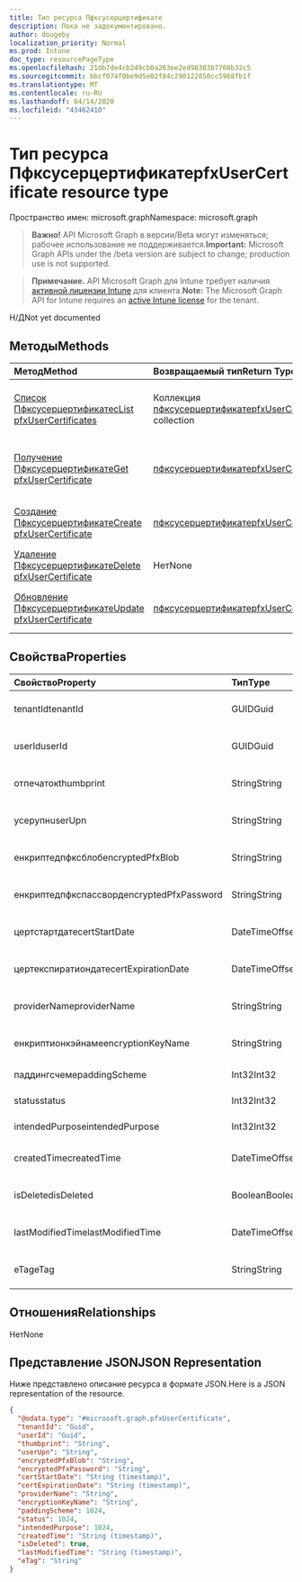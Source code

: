 ```yaml
---
title: Тип ресурса Пфксусерцертификате
description: Пока не задокументировано.
author: dougeby
localization_priority: Normal
ms.prod: Intune
doc_type: resourcePageType
ms.openlocfilehash: 21db7de4cb249cb0a263ee2ed98303b7708b32c5
ms.sourcegitcommit: bbcf074f0be9d5e02f84c290122850cc5968fb1f
ms.translationtype: MT
ms.contentlocale: ru-RU
ms.lasthandoff: 04/14/2020
ms.locfileid: "43462410"
---
```

# <a name="pfxusercertificate-resource-type"></a><span data-ttu-id="c309b-103">Тип ресурса Пфксусерцертификате</span><span class="sxs-lookup"><span data-stu-id="c309b-103">pfxUserCertificate resource type</span></span>

<span data-ttu-id="c309b-104">Пространство имен: microsoft.graph</span><span class="sxs-lookup"><span data-stu-id="c309b-104">Namespace: microsoft.graph</span></span>

> <span data-ttu-id="c309b-105">**Важно!** API Microsoft Graph в версии/Beta могут изменяться; рабочее использование не поддерживается.</span><span class="sxs-lookup"><span data-stu-id="c309b-105">**Important:** Microsoft Graph APIs under the /beta version are subject to change; production use is not supported.</span></span>

> <span data-ttu-id="c309b-106">**Примечание.** API Microsoft Graph для Intune требует наличия [активной лицензии Intune](https://go.microsoft.com/fwlink/?linkid=839381) для клиента.</span><span class="sxs-lookup"><span data-stu-id="c309b-106">**Note:** The Microsoft Graph API for Intune requires an [active Intune license](https://go.microsoft.com/fwlink/?linkid=839381) for the tenant.</span></span>

<span data-ttu-id="c309b-107">Н/Д</span><span class="sxs-lookup"><span data-stu-id="c309b-107">Not yet documented</span></span>

## <a name="methods"></a><span data-ttu-id="c309b-108">Методы</span><span class="sxs-lookup"><span data-stu-id="c309b-108">Methods</span></span>
|<span data-ttu-id="c309b-109">Метод</span><span class="sxs-lookup"><span data-stu-id="c309b-109">Method</span></span>|<span data-ttu-id="c309b-110">Возвращаемый тип</span><span class="sxs-lookup"><span data-stu-id="c309b-110">Return Type</span></span>|<span data-ttu-id="c309b-111">Описание</span><span class="sxs-lookup"><span data-stu-id="c309b-111">Description</span></span>|
|:---|:---|:---|
|[<span data-ttu-id="c309b-112">Список Пфксусерцертификатес</span><span class="sxs-lookup"><span data-stu-id="c309b-112">List pfxUserCertificates</span></span>](../api/intune-raimportcerts-pfxusercertificate-list.md)|<span data-ttu-id="c309b-113">Коллекция [пфксусерцертификате](../resources/intune-raimportcerts-pfxusercertificate.md)</span><span class="sxs-lookup"><span data-stu-id="c309b-113">[pfxUserCertificate](../resources/intune-raimportcerts-pfxusercertificate.md) collection</span></span>|<span data-ttu-id="c309b-114">Список свойств и связей объектов [пфксусерцертификате](../resources/intune-raimportcerts-pfxusercertificate.md) .</span><span class="sxs-lookup"><span data-stu-id="c309b-114">List properties and relationships of the [pfxUserCertificate](../resources/intune-raimportcerts-pfxusercertificate.md) objects.</span></span>|
|[<span data-ttu-id="c309b-115">Получение Пфксусерцертификате</span><span class="sxs-lookup"><span data-stu-id="c309b-115">Get pfxUserCertificate</span></span>](../api/intune-raimportcerts-pfxusercertificate-get.md)|[<span data-ttu-id="c309b-116">пфксусерцертификате</span><span class="sxs-lookup"><span data-stu-id="c309b-116">pfxUserCertificate</span></span>](../resources/intune-raimportcerts-pfxusercertificate.md)|<span data-ttu-id="c309b-117">Чтение свойств и связей объекта [пфксусерцертификате](../resources/intune-raimportcerts-pfxusercertificate.md) .</span><span class="sxs-lookup"><span data-stu-id="c309b-117">Read properties and relationships of the [pfxUserCertificate](../resources/intune-raimportcerts-pfxusercertificate.md) object.</span></span>|
|[<span data-ttu-id="c309b-118">Создание Пфксусерцертификате</span><span class="sxs-lookup"><span data-stu-id="c309b-118">Create pfxUserCertificate</span></span>](../api/intune-raimportcerts-pfxusercertificate-create.md)|[<span data-ttu-id="c309b-119">пфксусерцертификате</span><span class="sxs-lookup"><span data-stu-id="c309b-119">pfxUserCertificate</span></span>](../resources/intune-raimportcerts-pfxusercertificate.md)|<span data-ttu-id="c309b-120">Создание нового объекта [пфксусерцертификате](../resources/intune-raimportcerts-pfxusercertificate.md) .</span><span class="sxs-lookup"><span data-stu-id="c309b-120">Create a new [pfxUserCertificate](../resources/intune-raimportcerts-pfxusercertificate.md) object.</span></span>|
|[<span data-ttu-id="c309b-121">Удаление Пфксусерцертификате</span><span class="sxs-lookup"><span data-stu-id="c309b-121">Delete pfxUserCertificate</span></span>](../api/intune-raimportcerts-pfxusercertificate-delete.md)|<span data-ttu-id="c309b-122">Нет</span><span class="sxs-lookup"><span data-stu-id="c309b-122">None</span></span>|<span data-ttu-id="c309b-123">Удаляет объект [пфксусерцертификате](../resources/intune-raimportcerts-pfxusercertificate.md).</span><span class="sxs-lookup"><span data-stu-id="c309b-123">Deletes a [pfxUserCertificate](../resources/intune-raimportcerts-pfxusercertificate.md).</span></span>|
|[<span data-ttu-id="c309b-124">Обновление Пфксусерцертификате</span><span class="sxs-lookup"><span data-stu-id="c309b-124">Update pfxUserCertificate</span></span>](../api/intune-raimportcerts-pfxusercertificate-update.md)|[<span data-ttu-id="c309b-125">пфксусерцертификате</span><span class="sxs-lookup"><span data-stu-id="c309b-125">pfxUserCertificate</span></span>](../resources/intune-raimportcerts-pfxusercertificate.md)|<span data-ttu-id="c309b-126">Обновление свойств объекта [пфксусерцертификате](../resources/intune-raimportcerts-pfxusercertificate.md) .</span><span class="sxs-lookup"><span data-stu-id="c309b-126">Update the properties of a [pfxUserCertificate](../resources/intune-raimportcerts-pfxusercertificate.md) object.</span></span>|

## <a name="properties"></a><span data-ttu-id="c309b-127">Свойства</span><span class="sxs-lookup"><span data-stu-id="c309b-127">Properties</span></span>
|<span data-ttu-id="c309b-128">Свойство</span><span class="sxs-lookup"><span data-stu-id="c309b-128">Property</span></span>|<span data-ttu-id="c309b-129">Тип</span><span class="sxs-lookup"><span data-stu-id="c309b-129">Type</span></span>|<span data-ttu-id="c309b-130">Описание</span><span class="sxs-lookup"><span data-stu-id="c309b-130">Description</span></span>|
|:---|:---|:---|
|<span data-ttu-id="c309b-131">tenantId</span><span class="sxs-lookup"><span data-stu-id="c309b-131">tenantId</span></span>|<span data-ttu-id="c309b-132">GUID</span><span class="sxs-lookup"><span data-stu-id="c309b-132">Guid</span></span>|<span data-ttu-id="c309b-133">Пока не задокументировано.</span><span class="sxs-lookup"><span data-stu-id="c309b-133">Not yet documented</span></span>|
|<span data-ttu-id="c309b-134">userId</span><span class="sxs-lookup"><span data-stu-id="c309b-134">userId</span></span>|<span data-ttu-id="c309b-135">GUID</span><span class="sxs-lookup"><span data-stu-id="c309b-135">Guid</span></span>|<span data-ttu-id="c309b-136">Пока не задокументировано.</span><span class="sxs-lookup"><span data-stu-id="c309b-136">Not yet documented</span></span>|
|<span data-ttu-id="c309b-137">отпечаток</span><span class="sxs-lookup"><span data-stu-id="c309b-137">thumbprint</span></span>|<span data-ttu-id="c309b-138">String</span><span class="sxs-lookup"><span data-stu-id="c309b-138">String</span></span>|<span data-ttu-id="c309b-139">Пока не задокументировано.</span><span class="sxs-lookup"><span data-stu-id="c309b-139">Not yet documented</span></span>|
|<span data-ttu-id="c309b-140">усерупн</span><span class="sxs-lookup"><span data-stu-id="c309b-140">userUpn</span></span>|<span data-ttu-id="c309b-141">String</span><span class="sxs-lookup"><span data-stu-id="c309b-141">String</span></span>|<span data-ttu-id="c309b-142">Пока не задокументировано.</span><span class="sxs-lookup"><span data-stu-id="c309b-142">Not yet documented</span></span>|
|<span data-ttu-id="c309b-143">енкриптедпфксблоб</span><span class="sxs-lookup"><span data-stu-id="c309b-143">encryptedPfxBlob</span></span>|<span data-ttu-id="c309b-144">String</span><span class="sxs-lookup"><span data-stu-id="c309b-144">String</span></span>|<span data-ttu-id="c309b-145">Пока не задокументировано.</span><span class="sxs-lookup"><span data-stu-id="c309b-145">Not yet documented</span></span>|
|<span data-ttu-id="c309b-146">енкриптедпфкспассворд</span><span class="sxs-lookup"><span data-stu-id="c309b-146">encryptedPfxPassword</span></span>|<span data-ttu-id="c309b-147">String</span><span class="sxs-lookup"><span data-stu-id="c309b-147">String</span></span>|<span data-ttu-id="c309b-148">Пока не задокументировано.</span><span class="sxs-lookup"><span data-stu-id="c309b-148">Not yet documented</span></span>|
|<span data-ttu-id="c309b-149">цертстартдате</span><span class="sxs-lookup"><span data-stu-id="c309b-149">certStartDate</span></span>|<span data-ttu-id="c309b-150">DateTimeOffset</span><span class="sxs-lookup"><span data-stu-id="c309b-150">DateTimeOffset</span></span>|<span data-ttu-id="c309b-151">Пока не задокументировано.</span><span class="sxs-lookup"><span data-stu-id="c309b-151">Not yet documented</span></span>|
|<span data-ttu-id="c309b-152">цертекспиратиондате</span><span class="sxs-lookup"><span data-stu-id="c309b-152">certExpirationDate</span></span>|<span data-ttu-id="c309b-153">DateTimeOffset</span><span class="sxs-lookup"><span data-stu-id="c309b-153">DateTimeOffset</span></span>|<span data-ttu-id="c309b-154">Пока не задокументировано.</span><span class="sxs-lookup"><span data-stu-id="c309b-154">Not yet documented</span></span>|
|<span data-ttu-id="c309b-155">providerName</span><span class="sxs-lookup"><span data-stu-id="c309b-155">providerName</span></span>|<span data-ttu-id="c309b-156">String</span><span class="sxs-lookup"><span data-stu-id="c309b-156">String</span></span>|<span data-ttu-id="c309b-157">Пока не задокументировано.</span><span class="sxs-lookup"><span data-stu-id="c309b-157">Not yet documented</span></span>|
|<span data-ttu-id="c309b-158">енкриптионкэйнаме</span><span class="sxs-lookup"><span data-stu-id="c309b-158">encryptionKeyName</span></span>|<span data-ttu-id="c309b-159">String</span><span class="sxs-lookup"><span data-stu-id="c309b-159">String</span></span>|<span data-ttu-id="c309b-160">Пока не задокументировано.</span><span class="sxs-lookup"><span data-stu-id="c309b-160">Not yet documented</span></span>|
|<span data-ttu-id="c309b-161">паддингсчеме</span><span class="sxs-lookup"><span data-stu-id="c309b-161">paddingScheme</span></span>|<span data-ttu-id="c309b-162">Int32</span><span class="sxs-lookup"><span data-stu-id="c309b-162">Int32</span></span>|<span data-ttu-id="c309b-163">Пока нет описания</span><span class="sxs-lookup"><span data-stu-id="c309b-163">Not yet documented</span></span>|
|<span data-ttu-id="c309b-164">status</span><span class="sxs-lookup"><span data-stu-id="c309b-164">status</span></span>|<span data-ttu-id="c309b-165">Int32</span><span class="sxs-lookup"><span data-stu-id="c309b-165">Int32</span></span>|<span data-ttu-id="c309b-166">Пока нет описания</span><span class="sxs-lookup"><span data-stu-id="c309b-166">Not yet documented</span></span>|
|<span data-ttu-id="c309b-167">intendedPurpose</span><span class="sxs-lookup"><span data-stu-id="c309b-167">intendedPurpose</span></span>|<span data-ttu-id="c309b-168">Int32</span><span class="sxs-lookup"><span data-stu-id="c309b-168">Int32</span></span>|<span data-ttu-id="c309b-169">Пока нет описания</span><span class="sxs-lookup"><span data-stu-id="c309b-169">Not yet documented</span></span>|
|<span data-ttu-id="c309b-170">createdTime</span><span class="sxs-lookup"><span data-stu-id="c309b-170">createdTime</span></span>|<span data-ttu-id="c309b-171">DateTimeOffset</span><span class="sxs-lookup"><span data-stu-id="c309b-171">DateTimeOffset</span></span>|<span data-ttu-id="c309b-172">Пока не задокументировано.</span><span class="sxs-lookup"><span data-stu-id="c309b-172">Not yet documented</span></span>|
|<span data-ttu-id="c309b-173">isDeleted</span><span class="sxs-lookup"><span data-stu-id="c309b-173">isDeleted</span></span>|<span data-ttu-id="c309b-174">Boolean</span><span class="sxs-lookup"><span data-stu-id="c309b-174">Boolean</span></span>|<span data-ttu-id="c309b-175">Пока не задокументировано</span><span class="sxs-lookup"><span data-stu-id="c309b-175">Not yet documented</span></span>|
|<span data-ttu-id="c309b-176">lastModifiedTime</span><span class="sxs-lookup"><span data-stu-id="c309b-176">lastModifiedTime</span></span>|<span data-ttu-id="c309b-177">DateTimeOffset</span><span class="sxs-lookup"><span data-stu-id="c309b-177">DateTimeOffset</span></span>|<span data-ttu-id="c309b-178">Пока не задокументировано.</span><span class="sxs-lookup"><span data-stu-id="c309b-178">Not yet documented</span></span>|
|<span data-ttu-id="c309b-179">eTag</span><span class="sxs-lookup"><span data-stu-id="c309b-179">eTag</span></span>|<span data-ttu-id="c309b-180">String</span><span class="sxs-lookup"><span data-stu-id="c309b-180">String</span></span>|<span data-ttu-id="c309b-181">Пока не задокументировано.</span><span class="sxs-lookup"><span data-stu-id="c309b-181">Not yet documented</span></span>|

## <a name="relationships"></a><span data-ttu-id="c309b-182">Отношения</span><span class="sxs-lookup"><span data-stu-id="c309b-182">Relationships</span></span>
<span data-ttu-id="c309b-183">Нет</span><span class="sxs-lookup"><span data-stu-id="c309b-183">None</span></span>

## <a name="json-representation"></a><span data-ttu-id="c309b-184">Представление JSON</span><span class="sxs-lookup"><span data-stu-id="c309b-184">JSON Representation</span></span>
<span data-ttu-id="c309b-185">Ниже представлено описание ресурса в формате JSON.</span><span class="sxs-lookup"><span data-stu-id="c309b-185">Here is a JSON representation of the resource.</span></span>
<!-- {
  "blockType": "resource",
  "keyProperty": "id",
  "@odata.type": "microsoft.graph.pfxUserCertificate"
}
-->
``` json
{
  "@odata.type": "#microsoft.graph.pfxUserCertificate",
  "tenantId": "Guid",
  "userId": "Guid",
  "thumbprint": "String",
  "userUpn": "String",
  "encryptedPfxBlob": "String",
  "encryptedPfxPassword": "String",
  "certStartDate": "String (timestamp)",
  "certExpirationDate": "String (timestamp)",
  "providerName": "String",
  "encryptionKeyName": "String",
  "paddingScheme": 1024,
  "status": 1024,
  "intendedPurpose": 1024,
  "createdTime": "String (timestamp)",
  "isDeleted": true,
  "lastModifiedTime": "String (timestamp)",
  "eTag": "String"
}
```



